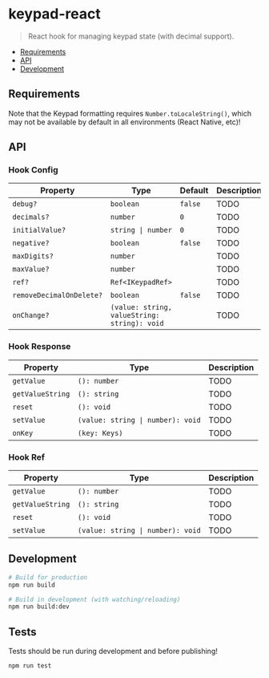 # keypad-react

> React hook for managing keypad state (with decimal support).

- [Requirements](#requirements)
- [API](#api)
- [Development](#development)

## Requirements

Note that the Keypad formatting requires `Number.toLocaleString()`, which may not be available by default in all environments (React Native, etc)!

## API

### Hook Config

| Property                 | Type                                         | Default | Description |
| ------------------------ | -------------------------------------------- | ------- | ----------- |
| `debug?`                 | `boolean`                                    | `false` | TODO        |
| `decimals?`              | `number`                                     | `0`     | TODO        |
| `initialValue?`          | `string \| number`                           | `0`     | TODO        |
| `negative?`              | `boolean`                                    | `false` | TODO        |
| `maxDigits?`             | `number`                                     |         | TODO        |
| `maxValue?`              | `number`                                     |         | TODO        |
| `ref?`                   | `Ref<IKeypadRef>`                            |         | TODO        |
| `removeDecimalOnDelete?` | `boolean`                                    | `false` | TODO        |
| `onChange?`              | `(value: string, valueString: string): void` |         | TODO        |

### Hook Response

| Property         | Type                              | Description |
| ---------------- | --------------------------------- | ----------- |
| `getValue`       | `(): number`                      | TODO        |
| `getValueString` | `(): string`                      | TODO        |
| `reset`          | `(): void`                        | TODO        |
| `setValue`       | `(value: string \| number): void` | TODO        |
| `onKey`          | `(key: Keys)`                     | TODO        |

### Hook Ref

| Property         | Type                              | Description |
| ---------------- | --------------------------------- | ----------- |
| `getValue`       | `(): number`                      | TODO        |
| `getValueString` | `(): string`                      | TODO        |
| `reset`          | `(): void`                        | TODO        |
| `setValue`       | `(value: string \| number): void` | TODO        |

## Development

```sh
# Build for production
npm run build

# Build in development (with watching/reloading)
npm run build:dev
```

## Tests

Tests should be run during development and before publishing!

```sh
npm run test
```
